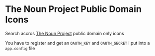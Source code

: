# The Noun Project Public Domain Icons

Search accros [The Noun Project](https://thenounproject.com/) public domain only icons

You have to register and get an `OAUTH_KEY` and `OAUTH_SECRET` i put into a `app.config` file
